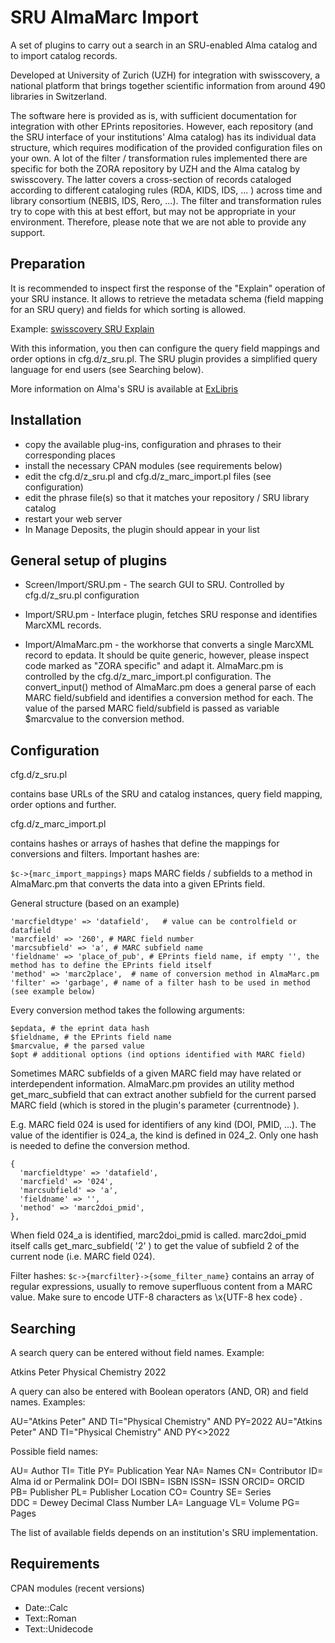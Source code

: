 # SRU AlmaMarc Import

A set of plugins to carry out a search in an SRU-enabled Alma catalog and to import catalog records.

Developed at University of Zurich (UZH) for integration with swisscovery, a national platform that brings together scientific information from around 490 libraries in Switzerland.

The software here is provided as is, with sufficient documentation for integration with other EPrints repositories. However, each repository (and the SRU interface of your institutions' Alma catalog) has its individual data structure, which requires modification of the provided configuration files on your own. A lot of the filter / transformation rules implemented there are specific for both the ZORA repository by UZH and the Alma catalog by swisscovery. The latter covers a cross-section of records cataloged according to different cataloging rules (RDA, KIDS, IDS, ... ) across time and library consortium (NEBIS, IDS, Rero, ...). The filter and transformation rules try to cope with this at best effort, but may not be appropriate in your environment. Therefore, please note that we are not able to provide any support.

## Preparation

It is recommended to inspect first the response of the "Explain" operation of your SRU instance. It allows to retrieve the metadata schema (field mapping for an SRU query) and fields for which sorting is allowed.

Example: [swisscovery SRU Explain](https://swisscovery.slsp.ch/view/sru/41SLSP_NETWORK?version=1.2&operation=explain)  

With this information, you then can configure the query field mappings and order options in cfg.d/z_sru.pl. The SRU plugin provides a simplified query language for end users (see Searching below).

More information on Alma's SRU is available at [ExLibris]( https://developers.exlibrisgroup.com/alma/integrations/sru/)


## Installation

- copy the available plug-ins, configuration and phrases to their corresponding places
- install the necessary CPAN modules (see requirements below)
- edit the cfg.d/z_sru.pl and cfg.d/z_marc_import.pl files (see configuration)
- edit the phrase file(s) so that it matches your repository / SRU library catalog 
- restart your web server
- In Manage Deposits, the plugin should appear in your list


## General setup of plugins

- Screen/Import/SRU.pm - The search GUI to SRU. Controlled by cfg.d/z_sru.pl configuration
 
- Import/SRU.pm - Interface plugin, fetches SRU response and identifies MarcXML records.

- Import/AlmaMarc.pm - the workhorse that converts a single MarcXML record to epdata. It should be quite generic, however, please inspect code marked as "ZORA specific" and adapt it. AlmaMarc.pm is controlled by the cfg.d/z_marc_import.pl configuration. The convert_input() method of AlmaMarc.pm does a general parse of each MARC field/subfield and identifies a conversion method for each. The value of the parsed MARC field/subfield is passed as variable $marcvalue to the conversion method.

## Configuration

cfg.d/z_sru.pl 

contains base URLs of the SRU and catalog instances, query field mapping, order options and further.


cfg.d/z_marc_import.pl

contains hashes or arrays of hashes that define the mappings for conversions and filters. Important hashes are:

`$c->{marc_import_mappings}`
maps MARC fields / subfields to a method in AlmaMarc.pm that converts the data into a given EPrints field.

General structure (based on an example)

```
'marcfieldtype' => 'datafield',   # value can be controlfield or datafield
'marcfield' => '260', # MARC field number
'marcsubfield' => 'a', # MARC subfield name
'fieldname' => 'place_of_pub', # EPrints field name, if empty '', the method has to define the EPrints field itself
'method' => 'marc2place',  # name of conversion method in AlmaMarc.pm
'filter' => 'garbage', # name of a filter hash to be used in method (see example below)
```

Every conversion method takes the following arguments: 
```
$epdata, # the eprint data hash
$fieldname, # the EPrints field name  
$marcvalue, # the parsed value
$opt # additional options (ind options identified with MARC field)
```


Sometimes MARC subfields of a given MARC field may have related or interdependent information. AlmaMarc.pm provides an utility method get_marc_subfield that can extract another subfield for the current parsed MARC field (which is stored in the plugin's parameter {currentnode} ).

E.g. MARC field 024 is used for identifiers of any kind (DOI, PMID, ...). The value of the identifier is 024_a, the kind is defined in 024_2. Only one hash is needed to define the conversion method.

```
{
  'marcfieldtype' => 'datafield',
  'marcfield' => '024',
  'marcsubfield' => 'a',
  'fieldname' => '',
  'method' => 'marc2doi_pmid',
},
``` 

When field 024_a is identified, marc2doi_pmid is called. marc2doi_pmid itself calls get_marc_subfield( '2' ) to get the value of subfield 2 of the current node (i.e. MARC field 024).


Filter hashes:
`$c->{marcfilter}->{some_filter_name}` contains an array of regular expressions, usually to remove superfluous content from a MARC value. Make sure to encode UTF-8 characters as \x{UTF-8 hex code} . 


## Searching

A search query can be entered without field names. Example:

Atkins Peter Physical Chemistry 2022

A query can also be entered with Boolean operators (AND, OR) and field names. Examples:

AU="Atkins Peter" AND TI="Physical Chemistry" AND PY=2022
AU="Atkins Peter" AND TI="Physical Chemistry" AND PY<>2022  

Possible field names:

AU= Author
TI= Title
PY= Publication Year
NA= Names
CN= Contributor
ID= Alma id or Permalink
DOI= DOI
ISBN= ISBN
ISSN= ISSN
ORCID= ORCID	
PB= Publisher
PL= Publisher Location
CO= Country
SE= Series	
DDC = Dewey Decimal Class Number
LA= Language
VL= Volume
PG= Pages

The list of available fields depends on an institution's SRU implementation.


## Requirements

CPAN modules (recent versions)
- Date::Calc
- Text::Roman
- Text::Unidecode
